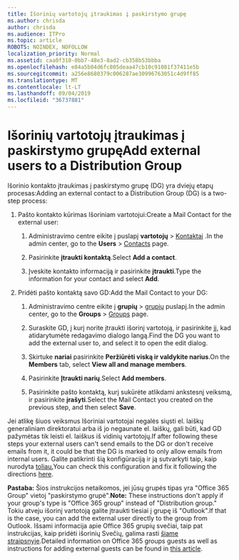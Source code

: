 ```yaml
---
title: Išorinių vartotojų įtraukimas į paskirstymo grupę
ms.author: chrisda
author: chrisda
ms.audience: ITPro
ms.topic: article
ROBOTS: NOINDEX, NOFOLLOW
localization_priority: Normal
ms.assetid: caa0f310-0bb7-48e3-8ad2-cb358b53bbba
ms.openlocfilehash: e84a5b04d6fc805deaa47cb10c91081f37411e5b
ms.sourcegitcommit: a256e8680379c006287ae30996763051c4d9ff85
ms.translationtype: MT
ms.contentlocale: lt-LT
ms.lasthandoff: 09/04/2019
ms.locfileid: "36737881"
---
```

# <a name="add-external-users-to-a-distribution-group"></a><span data-ttu-id="030e0-102">Išorinių vartotojų įtraukimas į paskirstymo grupę</span><span class="sxs-lookup"><span data-stu-id="030e0-102">Add external users to a Distribution Group</span></span>

<span data-ttu-id="030e0-103">Išorinio kontakto įtraukimas į paskirstymo grupę (DG) yra dviejų etapų procesas:</span><span class="sxs-lookup"><span data-stu-id="030e0-103">Adding an external contact to a Distribution Group (DG) is a two-step process:</span></span>
  
1. <span data-ttu-id="030e0-104">Pašto kontakto kūrimas Išoriniam vartotojui:</span><span class="sxs-lookup"><span data-stu-id="030e0-104">Create a Mail Contact for the external user:</span></span>
    
    1. <span data-ttu-id="030e0-105">Administravimo centre eikite į puslapį **vartotojų** > [Kontaktai](https://admin.microsoft.com/adminportal/home#/Contact) .</span><span class="sxs-lookup"><span data-stu-id="030e0-105">In the admin center, go to the **Users** > [Contacts](https://admin.microsoft.com/adminportal/home#/Contact) page.</span></span> 
    
    2. <span data-ttu-id="030e0-106">Pasirinkite **įtraukti kontaktą**.</span><span class="sxs-lookup"><span data-stu-id="030e0-106">Select **Add a contact**.</span></span>
    
    3. <span data-ttu-id="030e0-107">Įveskite kontakto informaciją ir pasirinkite **įtraukti**.</span><span class="sxs-lookup"><span data-stu-id="030e0-107">Type the information for your contact and select **Add**.</span></span>
    
2. <span data-ttu-id="030e0-108">Pridėti pašto kontaktą savo GD:</span><span class="sxs-lookup"><span data-stu-id="030e0-108">Add the Mail Contact to your DG:</span></span>
    
    1. <span data-ttu-id="030e0-109">Administravimo centre eikite į **grupių** > [grupių](https://admin.microsoft.com/adminportal/home#/groups) puslapį.</span><span class="sxs-lookup"><span data-stu-id="030e0-109">In the admin center, go to the **Groups** > [Groups](https://admin.microsoft.com/adminportal/home#/groups) page.</span></span> 
    
    2. <span data-ttu-id="030e0-110">Suraskite GD, į kurį norite įtraukti išorinį vartotoją, ir pasirinkite jį, kad atidarytumėte redagavimo dialogo langą.</span><span class="sxs-lookup"><span data-stu-id="030e0-110">Find the DG you want to add the external user to, and select it to open the edit dialog.</span></span>
    
    3. <span data-ttu-id="030e0-111">Skirtuke **nariai** pasirinkite **Peržiūrėti viską ir valdykite narius**.</span><span class="sxs-lookup"><span data-stu-id="030e0-111">On the **Members** tab, select **View all and manage members**.</span></span> 
    
    4. <span data-ttu-id="030e0-112">Pasirinkite **Įtraukti narių**.</span><span class="sxs-lookup"><span data-stu-id="030e0-112">Select **Add members**.</span></span>
    
    5. <span data-ttu-id="030e0-113">Pasirinkite pašto kontaktą, kurį sukūrėte atlikdami ankstesnį veiksmą, ir pasirinkite **įrašyti**.</span><span class="sxs-lookup"><span data-stu-id="030e0-113">Select the Mail Contact you created on the previous step, and then select **Save**.</span></span>
    
<span data-ttu-id="030e0-114">Jei atlikę šiuos veiksmus Išoriniai vartotojai negalės siųsti el. laiškų generaliniam direktoratui arba iš jo negaunate el. laiškų, gali būti, kad GD pažymėtas tik leisti el. laiškus iš vidinių vartotojų.</span><span class="sxs-lookup"><span data-stu-id="030e0-114">If after following these steps your external users can't send emails to the DG or don't receive emails from it, it could be that the DG is marked to only allow emails from internal users.</span></span> <span data-ttu-id="030e0-115">Galite patikrinti šią konfigūraciją ir ją sutvarkyti taip, kaip nurodyta [toliau.](https://docs.microsoft.com/exchange/mail-flow-best-practices/non-delivery-reports-in-exchange-online/fix-error-code-5-7-133-in-exchange-online)</span><span class="sxs-lookup"><span data-stu-id="030e0-115">You can check this configuration and fix it following the directions [here](https://docs.microsoft.com/exchange/mail-flow-best-practices/non-delivery-reports-in-exchange-online/fix-error-code-5-7-133-in-exchange-online).</span></span>
  
 <span data-ttu-id="030e0-116">**Pastaba:** Šios instrukcijos netaikomos, jei jūsų grupės tipas yra "Office 365 Group" vietoj "paskirstymo grupė".</span><span class="sxs-lookup"><span data-stu-id="030e0-116">**Note:** These instructions don't apply if your group's type is "Office 365 group" instead of "Distribution group."</span></span> <span data-ttu-id="030e0-117">Tokiu atveju išorinį vartotoją galite įtraukti tiesiai į grupę iš "Outlook".</span><span class="sxs-lookup"><span data-stu-id="030e0-117">If that is the case, you can add the external user directly to the group from Outlook.</span></span> <span data-ttu-id="030e0-118">Išsami informacija apie Office 365 grupių svečiai, taip pat instrukcijas, kaip pridėti išorinių Svečių, galima rasti [šiame straipsnyje](https://support.office.com/article/Guest-access-in-Office-365-Groups-bfc7a840-868f-4fd6-a390-f347bf51aff6.aspx).</span><span class="sxs-lookup"><span data-stu-id="030e0-118">Detailed information on Office 365 groups guests as well as instructions for adding external guests can be found in [this article](https://support.office.com/article/Guest-access-in-Office-365-Groups-bfc7a840-868f-4fd6-a390-f347bf51aff6.aspx).</span></span>
  